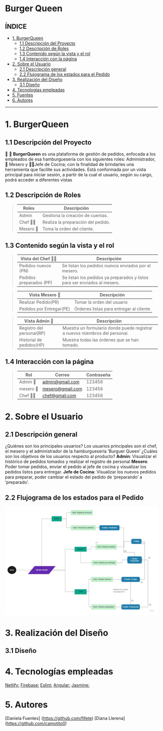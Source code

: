 # Burger Queen

## ÍNDICE
* [1. BurgerQueen](#1-BurgerQueen)
  - [1.1 Descripción del Proyecto](##1.1-Descripción-del-Proyecto)
  - [1.2 Descripción de Roles](##1.2-Descripción-de-Roles)
  - [1.3 Contenido según la vista y el rol](##1.3-Contenido-según-la-vista-y-el-rol)
  - [1.4 Interacción con la página](##1.4-Interacción-con-la-página)
* [2. Sobre el Usuario](#2-Sobre-el-Usuario)
  - [2.1 Descripción general](##2.1-Descripción-general)
  - [2.2 Flujograma de los estados para el Pedido](##2.2-Flujograma-de-los-estados-para-el-Pedido)
* [3. Realización del Diseño](#3-Realizacion-del-Diseño)
  - [3.1 Diseño ](##3.1-Diseño)
* [4. Tecnologías empleadas](#4-Tecnologias-Empleadas)
* [5. Fuentes](#5-Fuentes)
* [6. Autores](#6-Autores)

***

# 1. BurgerQueen
## 1.1  Descripción del Proyecto
🍔 🍟 **BurgerQueen**  es una plataforma de gestión de pedidos, enfocada a los empleados de esa hamburguesería con los siguientes roles: Administrador, 🤵 Mesero y 👩‍🍳Jefe de Cocina; con la finalidad de brindarles una herramienta que facilite sus actividades. Está conformada por un vista principal para iniciar sesión, a partir de la cual el usuario, según su cargo, podrá acceder a diferentes vistas
 
## 1.2 Descripción de Roles
> | Roles     | Descripción                       |
> |-----------|-----------------------------------|
> | Admin     | Gestiona la creación de cuentas.  |
> | Chef 👩‍🍳   | Realiza la preparación del pedido.|
> | Mesero 🤵 | Toma la orden del cliente.        |
 
## 1.3 Contenido según la vista y el rol
> | Vista del Chef  👩‍🍳      | Descripción                                                               |
> |-------------------------|---------------------------------------------------------------------------|
> | Pedidos nuevos (PN)     | Se listan los pedidos nuevos enviados por el mesero.                      |
> | Pedidos preparados (PP) | Se listan los pedidos ya preparados y listos para ser enviados al mesero. |
 
> | Vista Mesero 🤵  	      | Descripción                            |       
> |-------------------------|----------------------------------------|
> | Realizar Pedido(PR)     | Tomar la orden del usuario             |
> | Pedidos por Entregar(PE)| Órdenes listas para entregar al cliente|
 
> | Vista Admin 🤵  	       | Descripción                                                                |       
> |--------------------------|----------------------------------------------------------------------------|
> | Registro del personal(RP)| Muestra un formulario donde puede registrar a nuevos miembros del personal.|
> | Historial de pedidos(HP) | Muestra todas las órdenes que se han tomado.                               |
## 1.4 Interacción con la página
> | Rol      | Correo            | Contraseña |
> |----------|-------------------|------------|
> | Admin 🤵 | admin@gmail.com   | 123456     |
> | mesero 🤵| mesero@gmail.com  | 123456     |
> | Chef  👩‍🍳 | chef@gmail.com    | 123456     |
# 2. Sobre el Usuario
## 2.1 Descripción general
¿Quiénes son los principales usuarios?
Los usuarios principales son el chef, el mesero y el administrador de la hamburguesería ‘Burguer Queen’
¿Cuáles son los objetivos de los usuarios respecto al producto?
**Admin**: Visualizar el histórico de pedidos tomados y realizar el registro de personal
**Mesero**: Poder tomar pedidos, enviar el pedido al jefe de cocina y visualizar los pedidos listos para entregar.
**Jefe de Cocina**: Visualizar los nuevos pedidos para preparar, poder cambiar el estado del pedido de ‘preparando’ a ‘preparado’.
 
## 2.2 Flujograma de los estados para el Pedido
<div align = “center”>
  <img src="https://github.com/camotito0/LIM018-burger-queen/blob/develop/burgerqueen/src/assets/images/burgerqueen-flowchart.jpg"/>
</div>

# 3. Realización del Diseño
## 3.1 Diseño
# 4. Tecnologías empleadas
[Netlify:](http://netlify.com)
[Firebase:](https://firebase.google.com)
[Eslint:](https://jestjs.io/docs)
[Angular:](https://angular.io/)
[Jasmine:](https://jasmine.github.io/)
# 5. Autores
[Daniela Fuentes] (https://github.com/fifete)
[Diana Llerena] (https://github.com/camotito0)

